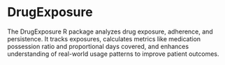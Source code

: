# DrugExposure
The DrugExposure R package analyzes drug exposure, adherence, and persistence. It tracks exposures, calculates metrics like medication possession ratio and proportional days covered, and enhances understanding of real-world usage patterns to improve patient outcomes.
